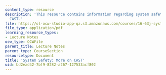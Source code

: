 ```yaml
---
content_type: resource
description: 'This resource contains information regarding system safety: More on
  CAST.'
file: https://ol-ocw-studio-app-qa.s3.amazonaws.com/courses/16-63j-system-safety-spring-2016/bd2ead427bf98282a267127533acf802_MIT16_63JS16_LecNotes7.pdf
file_type: application/pdf
learning_resource_types:
- Lecture Notes
ocw_type: OCWFile
parent_title: Lecture Notes
parent_type: CourseSection
resourcetype: Document
title: 'System Safety: More on CAST'
uid: bd2ead42-7bf9-8282-a267-127533acf802
---
```

